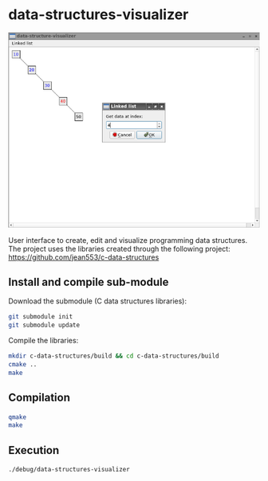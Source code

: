 # data-structures-visualizer

![Image 1](res/screenshot.png)

User interface to create, edit and visualize programming data structures.
The project uses the libraries created through the following project:
https://github.com/jean553/c-data-structures

## Install and compile sub-module

Download the submodule (C data structures libraries):

```sh
git submodule init
git submodule update
```

Compile the libraries:

```sh
mkdir c-data-structures/build && cd c-data-structures/build
cmake ..
make
```

## Compilation

```sh
qmake
make
```

## Execution

```sh
./debug/data-structures-visualizer
```
